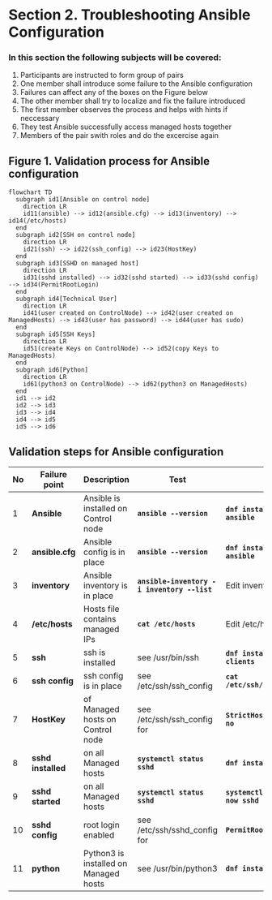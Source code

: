 # Section 2. Troubleshooting Ansible Configuration

### In this section the following subjects will be covered:

1. Participants are instructed to form group of pairs
2. One member shall introduce some failure to the Ansible configuration
3. Failures can affect any of the boxes on the Figure below
4. The other member shall try to localize and fix the failure introduced
5. The first member observes the process and helps with hints if neccessary
6. They test Ansible successfully access managed hosts together
7. Members of the pair swith roles and do the excercise again

## Figure 1. Validation process for Ansible configuration

```mermaid
flowchart TD
  subgraph id1[Ansible on control node]
    direction LR
    id11(ansible) --> id12(ansible.cfg) --> id13(inventory) --> id14(/etc/hosts)
  end
  subgraph id2[SSH on control node]
    direction LR
    id21(ssh) --> id22(ssh_config) --> id23(HostKey)
  end
  subgraph id3[SSHD on managed host]
    direction LR
    id31(sshd installed) --> id32(sshd started) --> id33(sshd config) --> id34(PermitRootLogin)
  end
  subgraph id4[Technical User]
    direction LR
    id41(user created on ControlNode) --> id42(user created on ManagedHosts) --> id43(user has password) --> id44(user has sudo)
  end
  subgraph id5[SSH Keys]
    direction LR
    id51(create Keys on ControlNode) --> id52(copy Keys to ManagedHosts)
  end
  subgraph id6[Python]
    direction LR
    id61(python3 on ControlNode) --> id62(python3 on ManagedHosts)
  end
  id1 --> id2
  id2 --> id3
  id3 --> id4
  id4 --> id5
  id5 --> id6
```

## Validation steps for Ansible configuration

| No | Failure point | Description | Test | Fix |
|----| ---------------|-------------|------|-----|
| 1 | **Ansible** | Ansible is installed on Control node | **`ansible --version`** | **`dnf install -y ansible`** |
| 2 | **ansible.cfg** | Ansible config is in place | **`ansible --version`** | **`dnf install -y ansible`** |
| 3 | **inventory** | Ansible inventory is in place | **`ansible-inventory -i inventory --list`** | Edit inventory |
| 4 | **/etc/hosts** | Hosts file contains managed IPs | **`cat /etc/hosts`** | Edit /etc/hosts |
| 5 | **ssh** | ssh is installed | see /usr/bin/ssh | **`dnf install openssh-clients`** |
| 6 | **ssh config** | ssh config is in place | see /etc/ssh/ssh_config | **`cat /etc/ssh/ssh_config`** |
| 7 | **HostKey** | of Managed hosts on Control node | see /etc/ssh/ssh_config for | **`StrictHostKeyChecking no`** | 
| 8 | **sshd installed** | on all Managed hosts | **`systemctl status sshd`** | **`dnf install openssh`** |
| 9 | **sshd started** | on all Managed hosts | **`systemctl status sshd`** | **`systemctl enable --now sshd`** |
| 10 | **sshd config** | root login enabled | see /etc/ssh/sshd_config for | **`PermitRootLogin yes`** |
| 11 | **python** | Python3 is installed on Managed hosts | see /usr/bin/python3 | **`dnf install python3`** |


